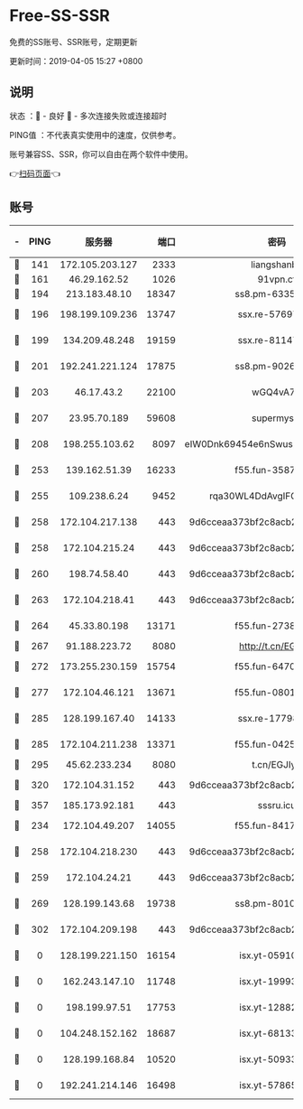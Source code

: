 # Free-SS-SSR

免费的SS账号、SSR账号，定期更新

更新时间：2019-04-05 15:27 +0800

## 说明

状态     ：🙂 - 良好 🙁 - 多次连接失败或连接超时

PING值   ：不代表真实使用中的速度，仅供参考。

账号兼容SS、SSR，你可以自由在两个软件中使用。

👉[扫码页面](https://liesauer.github.io/Free-SS-SSR/)👈

## 账号

|-|PING|服务器|端口|密码|加密方式|区域|
|:----:|:----:|:-----:|-----:|:----:|:----:|:----:|
|🙂|141|172.105.203.127|2333|liangshanbo|chacha20|JP|
|🙂|161|46.29.162.52|1026|91vpn.cf|rc4-md5|RU|
|🙂|194|213.183.48.10|18347|ss8.pm-63355792|rc4-md5|RU|
|🙂|196|198.199.109.236|13747|ssx.re-57697610|aes-256-cfb|US|
|🙂|199|134.209.48.248|19159|ssx.re-81147970|aes-256-cfb|US|
|🙂|201|192.241.221.124|17875|ss8.pm-90261799|aes-256-cfb|US|
|🙂|203|46.17.43.2|22100|wGQ4vA7D|aes-256-gcm|RU|
|🙂|207|23.95.70.189|59608|supermyssr|chacha20-ietf|US|
|🙂|208|198.255.103.62|8097|eIW0Dnk69454e6nSwuspv9DmS201tQ0D|aes-256-cfb|US|
|🙂|253|139.162.51.39|16233|f55.fun-35878736|aes-256-cfb|SG|
|🙂|255|109.238.6.24|9452|rqa30WL4DdAvgIFG6Fs3znzTa|aes-256-cfb|FR|
|🙂|258|172.104.217.138|443|9d6cceaa373bf2c8acb22e60b6a58be6|aes-256-cfb|US|
|🙂|258|172.104.215.24|443|9d6cceaa373bf2c8acb22e60b6a58be6|aes-256-cfb|US|
|🙂|260|198.74.58.40|443|9d6cceaa373bf2c8acb22e60b6a58be6|aes-256-cfb|US|
|🙂|263|172.104.218.41|443|9d6cceaa373bf2c8acb22e60b6a58be6|aes-256-cfb|US|
|🙂|264|45.33.80.198|13171|f55.fun-27386798|aes-256-cfb|US|
|🙂|267|91.188.223.72|8080|http://t.cn/EGJIyrl|rc4-md5|RU|
|🙂|272|173.255.230.159|15754|f55.fun-64706924|aes-256-cfb|US|
|🙂|277|172.104.46.121|13671|f55.fun-08015560|aes-256-cfb|SG|
|🙂|285|128.199.167.40|14133|ssx.re-17798800|aes-256-cfb|SG|
|🙂|285|172.104.211.238|13371|f55.fun-04250289|aes-256-cfb|US|
|🙂|295|45.62.233.234|8080|t.cn/EGJIyrl|rc4-md5|CA|
|🙂|320|172.104.31.152|443|9d6cceaa373bf2c8acb22e60b6a58be6|aes-256-cfb|US|
|🙂|357|185.173.92.181|443|sssru.icu|rc4-md5|RU|
|🙂|234|172.104.49.207|14055|f55.fun-84172526|aes-256-cfb|SG|
|🙂|258|172.104.218.230|443|9d6cceaa373bf2c8acb22e60b6a58be6|aes-256-cfb|US|
|🙂|259|172.104.24.21|443|9d6cceaa373bf2c8acb22e60b6a58be6|aes-256-cfb|US|
|🙂|269|128.199.143.68|19738|ss8.pm-80109890|aes-256-cfb|SG|
|🙂|302|172.104.209.198|443|9d6cceaa373bf2c8acb22e60b6a58be6|aes-256-cfb|US|
|🙁|0|128.199.221.150|16154|isx.yt-05910694|aes-256-cfb|SG|
|🙁|0|162.243.147.10|11748|isx.yt-19993680|aes-256-cfb|US|
|🙁|0|198.199.97.51|17753|isx.yt-12882170|aes-256-cfb|US|
|🙁|0|104.248.152.162|18687|isx.yt-68133684|aes-256-cfb|SG|
|🙁|0|128.199.168.84|10520|isx.yt-50933208|aes-256-cfb|SG|
|🙁|0|192.241.214.146|16498|isx.yt-57865147|aes-256-cfb|US|
